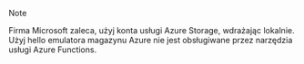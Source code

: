 >[!Note]
> Firma Microsoft zaleca, użyj konta usługi Azure Storage, wdrażając lokalnie. Użyj hello emulatora magazynu Azure nie jest obsługiwane przez narzędzia usługi Azure Functions.

